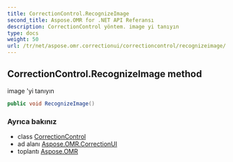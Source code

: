 ```yaml
---
title: CorrectionControl.RecognizeImage
second_title: Aspose.OMR for .NET API Referansı
description: CorrectionControl yöntem. image yi tanıyın
type: docs
weight: 50
url: /tr/net/aspose.omr.correctionui/correctioncontrol/recognizeimage/
---
```

## CorrectionControl.RecognizeImage method

image 'yi tanıyın

```csharp
public void RecognizeImage()
```

### Ayrıca bakınız

* class [CorrectionControl](../)
* ad alanı [Aspose.OMR.CorrectionUI](../../correctioncontrol/)
* toplantı [Aspose.OMR](../../../)


